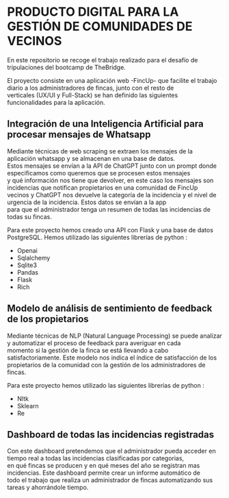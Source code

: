 # PRODUCTO DIGITAL PARA LA GESTIÓN DE COMUNIDADES DE VECINOS

En este repositorio se recoge el trabajo realizado para el desafío de tripulaciones del bootcamp de TheBridge.<br>

El proyecto consiste en una aplicación web -FincUp- que facilite el trabajo diario a los administradores de fincas, junto con el resto de<br>
verticales (UX/UI y Full-Stack) se han definido las siguientes funcionalidades para la aplicación.<br>


## Integración de una Inteligencia Artificial para procesar mensajes de Whatsapp <br>
Mediante técnicas de web scraping se extraen los mensajes de la aplicación whatsapp y se almacenan en una base de datos.<br> 
Estos mensajes se envían a la API de ChatGPT junto con un prompt donde especificamos como queremos que se procesen estos mensajes<br> 
y qué información nos tiene que devolver, en este caso los mensajes son incidencias que notifican propietarios en una comunidad de FincUp <br> 
vecinos y ChatGPT nos devuelve la categoría de la incidencia y el nivel de urgencia de la incidencia. Estos datos se envían a la app<br>
para que el administrador tenga un resumen de todas las incidencias de todas su fincas.<br>

Para este proyecto hemos creado una API con Flask y una base de datos PostgreSQL. Hemos utilizado las siguientes librerías de python : <br>
- Openai                     
- Sqlalchemy        
- Sqlite3 
- Pandas
- Flask
- Rich

## Modelo de análisis de sentimiento de feedback de los propietarios <br>
Mediante técnicas de NLP (Natural Language Processing) se puede analizar y automatizar el proceso de feedback para averiguar en cada<br>
momento si la gestión de la finca se está llevando a cabo satisfactoriamente. Este modelo nos indica el índice de satisfacción de los<br>
propietarios de la comunidad con la gestión de los administradores de fincas.<br>

Para este proyecto hemos utilizado las siguientes librerías de python : <br> 
- Nltk
- Sklearn
- Re

## Dashboard de todas las incidencias registradas<br>
Con este dashboard pretendemos que el administrador pueda acceder en tiempo real a todas las incidencias clasificadas por categorias,<br> 
en qué fincas se producen y en qué meses del año se registran mas incidencias. Este dashboard permite crear un informe automático de<br> 
todo el trabajo que realiza un administrador de fincas automatizando sus tareas y ahorrándole tiempo.<br>
